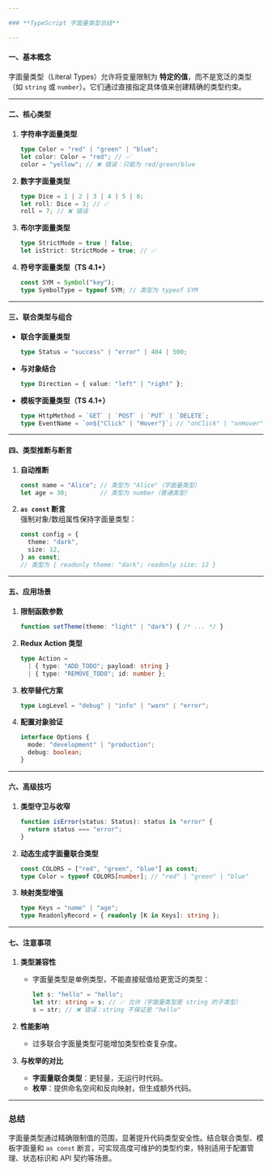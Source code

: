 ```yaml
---

### **TypeScript 字面量类型总结**

---
```


#### **一、基本概念**
字面量类型（Literal Types）允许将变量限制为 **特定的值**，而不是宽泛的类型（如 `string` 或 `number`）。它们通过直接指定具体值来创建精确的类型约束。

---

#### **二、核心类型**
1. **字符串字面量类型**  
   ```typescript
   type Color = "red" | "green" | "blue";
   let color: Color = "red"; // ✅
   color = "yellow"; // ❌ 错误：只能为 red/green/blue
   ```

2. **数字字面量类型**  
   ```typescript
   type Dice = 1 | 2 | 3 | 4 | 5 | 6;
   let roll: Dice = 3; // ✅
   roll = 7; // ❌ 错误
   ```

3. **布尔字面量类型**  
   ```typescript
   type StrictMode = true | false;
   let isStrict: StrictMode = true; // ✅
   ```

4. **符号字面量类型（TS 4.1+）**  
   ```typescript
   const SYM = Symbol("key");
   type SymbolType = typeof SYM; // 类型为 typeof SYM
   ```

---

#### **三、联合类型与组合**
- **联合字面量类型**  
  ```typescript
  type Status = "success" | "error" | 404 | 500;
  ```

- **与对象结合**  
  ```typescript
  type Direction = { value: "left" | "right" };
  ```

- **模板字面量类型（TS 4.1+）**  
  ```typescript
  type HttpMethod = `GET` | `POST` | `PUT` | `DELETE`;
  type EventName = `on${"Click" | "Hover"}`; // "onClick" | "onHover"
  ```

---

#### **四、类型推断与断言**
1. **自动推断**  
   ```typescript
   const name = "Alice"; // 类型为 "Alice"（字面量类型）
   let age = 30;         // 类型为 number（普通类型）
   ```

2. **`as const` 断言**  
   强制对象/数组属性保持字面量类型：  
   ```typescript
   const config = {
     theme: "dark",
     size: 12,
   } as const; 
   // 类型为 { readonly theme: "dark"; readonly size: 12 }
   ```

---

#### **五、应用场景**
1. **限制函数参数**  
   ```typescript
   function setTheme(theme: "light" | "dark") { /* ... */ }
   ```

2. **Redux Action 类型**  
   ```typescript
   type Action = 
     | { type: "ADD_TODO"; payload: string }
     | { type: "REMOVE_TODO"; id: number };
   ```

3. **枚举替代方案**  
   ```typescript
   type LogLevel = "debug" | "info" | "warn" | "error";
   ```

4. **配置对象验证**  
   ```typescript
   interface Options {
     mode: "development" | "production";
     debug: boolean;
   }
   ```

---

#### **六、高级技巧**
1. **类型守卫与收窄**  
   ```typescript
   function isError(status: Status): status is "error" {
     return status === "error";
   }
   ```

2. **动态生成字面量联合类型**  
   ```typescript
   const COLORS = ["red", "green", "blue"] as const;
   type Color = typeof COLORS[number]; // "red" | "green" | "blue"
   ```

3. **映射类型增强**  
   ```typescript
   type Keys = "name" | "age";
   type ReadonlyRecord = { readonly [K in Keys]: string };
   ```

---

#### **七、注意事项**
1. **类型兼容性**  
   - 字面量类型是单例类型，不能直接赋值给更宽泛的类型：  
     ```typescript
     let s: "hello" = "hello";
     let str: string = s; // ✅ 允许（字面量类型是 string 的子类型）
     s = str; // ❌ 错误：string 不保证是 "hello"
     ```

2. **性能影响**  
   - 过多联合字面量类型可能增加类型检查复杂度。

3. **与枚举的对比**  
   - **字面量联合类型**：更轻量，无运行时代码。  
   - **枚举**：提供命名空间和反向映射，但生成额外代码。

---

### **总结**
字面量类型通过精确限制值的范围，显著提升代码类型安全性。结合联合类型、模板字面量和 `as const` 断言，可实现高度可维护的类型约束，特别适用于配置管理、状态标识和 API 契约等场景。